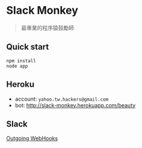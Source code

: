 # Slack Monkey

> 最專業的程序猿鼓勵師

## Quick start

```
npm install
node app
```

## Heroku

- account: `yahoo.tw.hackers@gmail.com`
- bot: http://slack-monkey.herokuapp.com/beauty

## Slack

[Outgoing WebHooks](https://searchfetd.slack.com/services/6526464182?updated=1)
